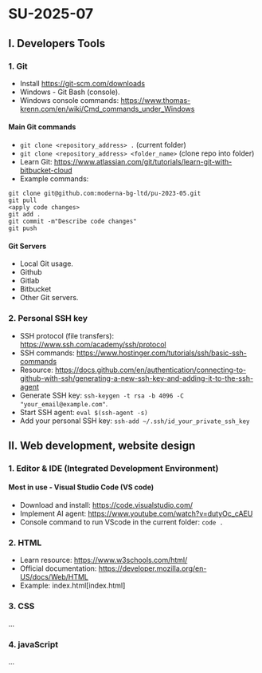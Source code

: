 # SU-2025-07

## I. Developers Tools

### 1. Git
- Install https://git-scm.com/downloads
- Windows - Git Bash (console).
- Windows console commands: https://www.thomas-krenn.com/en/wiki/Cmd_commands_under_Windows

#### Main Git commands
- `git clone <repository_address> .` (current folder)
- `git clone <repository_address> <folder_name>` (clone repo into folder)
- Learn Git: https://www.atlassian.com/git/tutorials/learn-git-with-bitbucket-cloud
- Example commands:
```
git clone git@github.com:moderna-bg-ltd/pu-2023-05.git
git pull
<apply code changes>
git add .
git commit -m"Describe code changes"
git push
```

#### Git Servers
- Local Git usage.
- Github
- Gitlab
- Bitbucket
- Other Git servers.

### 2. Personal SSH key
- SSH protocol (file transfers): https://www.ssh.com/academy/ssh/protocol
- SSH commands: https://www.hostinger.com/tutorials/ssh/basic-ssh-commands
- Resource: https://docs.github.com/en/authentication/connecting-to-github-with-ssh/generating-a-new-ssh-key-and-adding-it-to-the-ssh-agent
- Generate SSH key: `ssh-keygen -t rsa -b 4096 -C "your_email@example.com"`.
- Start SSH agent: `eval $(ssh-agent -s)`
- Add your personal SSH key: `ssh-add ~/.ssh/id_your_private_ssh_key`

## II. Web development, website design

### 1. Editor & IDE (Integrated Development Environment)

#### Most in use - Visual Studio Code (VS code)
- Download and install: https://code.visualstudio.com/
- Implement AI agent: https://www.youtube.com/watch?v=dutyOc_cAEU
- Console command to run VScode in the current folder: `code .`

### 2. HTML
- Learn resource: https://www.w3schools.com/html/
- Official documentation: https://developer.mozilla.org/en-US/docs/Web/HTML
- Example: index.html[index.html]

### 3. CSS
...

### 4. javaScript
...
